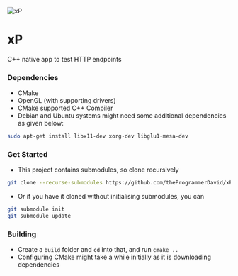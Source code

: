 ![xP](https://socialify.git.ci/theProgrammerDavid/xP/image?description=1&font=Bitter&language=1&owner=1&stargazers=1&theme=Dark)

# xP
C++ native app to test HTTP endpoints
### Dependencies
- CMake
- OpenGL (with supporting drivers)
- CMake supported C++ Compiler
- Debian and Ubuntu systems might need some additional dependencies as given below: 
```bash
sudo apt-get install libx11-dev xorg-dev libglu1-mesa-dev
```

### Get Started
- This project contains submodules, so clone recursively
```bash
git clone --recurse-submodules https://github.com/theProgrammerDavid/xP.git
```

- Or if you have it cloned without initialising submodules, you can 
```bash
git submodule init
git submodule update
```

### Building

- Create a ``build`` folder and `cd` into that, and run ``cmake ..``
- Configuring CMake might take a while initially as it is downloading dependencies